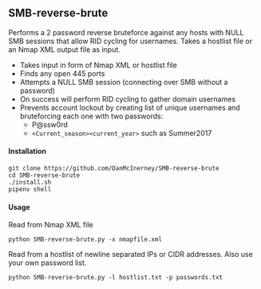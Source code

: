 SMB-reverse-brute
------
Performs a 2 password reverse bruteforce against any hosts with NULL SMB sessions that allow RID cycling for usernames. Takes a hostlist file or an Nmap XML output file as input.

* Takes input in form of Nmap XML or hostlist file
* Finds any open 445 ports
* Attempts a NULL SMB session (connecting over SMB without a password)
* On success will perform RID cycling to gather domain usernames
* Prevents account lockout by creating list of unique usernames and bruteforcing each one with two passwords:
  * P@ssw0rd
  * `<Current_season><current_year>` such as Summer2017


#### Installation
```
git clone https://github.com/DanMcInerney/SMB-reverse-brute
cd SMB-reverse-brute
./install.sh
pipenv shell
```

#### Usage
Read from Nmap XML file

```python SMB-reverse-brute.py -x nmapfile.xml```


Read from a hostlist of newline separated IPs or CIDR addresses. Also use your own password list.

```python SMB-reverse-brute.py -l hostlist.txt -p passwords.txt```

